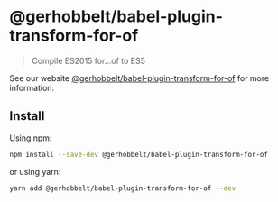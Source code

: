 # @gerhobbelt/babel-plugin-transform-for-of

> Compile ES2015 for...of to ES5

See our website [@gerhobbelt/babel-plugin-transform-for-of](https://babeljs.io/docs/en/next/babel-plugin-transform-for-of.html) for more information.

## Install

Using npm:

```sh
npm install --save-dev @gerhobbelt/babel-plugin-transform-for-of
```

or using yarn:

```sh
yarn add @gerhobbelt/babel-plugin-transform-for-of --dev
```

